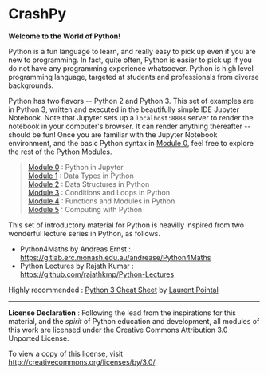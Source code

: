 # CrashPy

**Welcome to the World of Python!**

Python is a fun language to learn, and really easy to pick up even if you are new to programming. In fact, quite often, Python is easier to pick up if you do not have any programming experience whatsoever. Python is high level programming language, targeted at students and professionals from diverse backgrounds.

Python has two flavors -- Python 2 and Python 3. This set of examples are in Python 3, written and executed in the beautifully simple IDE Jupyter Notebook. Note that Jupyter sets up a `localhost:8888` server to render the notebook in your computer's browser. It can render anything thereafter -- should be fun! Once you are familiar with the Jupyter Notebook environment, and the basic Python syntax in [Module 0](Module0_TheNotebook.ipynb), feel free to explore the rest of the Python Modules.

> [Module 0](Module0_TheNotebook.ipynb) : Python in Jupyter   
> [Module 1](Module1_DataTypes.ipynb) : Data Types in Python  
> [Module 2](Module2_DataStructures.ipynb) : Data Structures in Python   
> [Module 3](Module3_ConditionLoop.ipynb) : Conditions and Loops in Python   
> [Module 4](Module4_Functions.ipynb) : Functions and Modules in Python   
> [Module 5](Module5_PythonComputing.ipynb) : Computing with Python

This set of introductory material for Python is heavilly inspired from two wonderful lecture series in Python, as follows.

- Python4Maths by Andreas Ernst : https://gitlab.erc.monash.edu.au/andrease/Python4Maths
- Python Lectures by Rajath Kumar : https://github.com/rajathkmp/Python-Lectures

Highly recommended : [Python 3 Cheat Sheet](pythonCheatSheet.pdf) by [Laurent Pointal](https://perso.limsi.fr/pointal/python:memento)

---

**License Declaration** : Following the lead from the inspirations for this material, and the *spirit* of Python education and development, all modules of this work are licensed under the Creative Commons Attribution 3.0 Unported License.

To view a copy of this license, visit http://creativecommons.org/licenses/by/3.0/.
